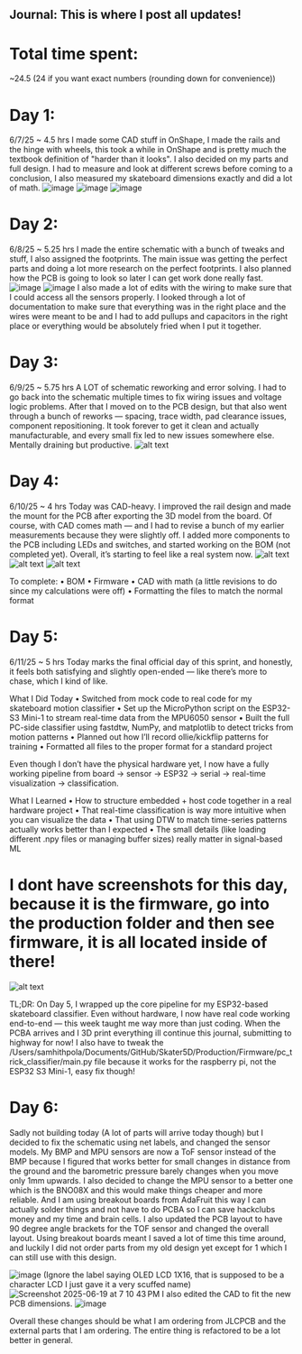 ## Journal: This is where I post all updates!

# Total time spent:
~24.5 (24 if you want exact numbers (rounding down for convenience))

# Day 1:
6/7/25
~ 4.5 hrs
I made some CAD stuff in OnShape, I made the rails and the hinge with wheels, this took a while in OnShape and is pretty much the textbook definition of "harder than it looks". I also decided on my parts and full design. I had to measure and look at different screws before coming to a conclusion, I also measured my skateboard dimensions exactly and did a lot of math. ![image](https://github.com/user-attachments/assets/9870e610-06cf-48e0-83f9-0a7853ed46b5) ![image](https://github.com/user-attachments/assets/cdd1107d-787a-4e14-af93-58a5deb9090d) ![image](https://github.com/user-attachments/assets/1db342b4-5084-424b-9297-d9374f8e111f)

# Day 2:
6/8/25
~ 5.25 hrs
I made the entire schematic with a bunch of tweaks and stuff, I also assigned the footprints. The main issue was getting the perfect parts and doing a lot more research on the perfect footprints. I also planned how the PCB is going to look so later I can get work done really fast. ![image](https://github.com/user-attachments/assets/7240da28-e8b1-4c0a-bd36-5b9a4555aee1) ![image](https://github.com/user-attachments/assets/bc527cbe-ecf5-4e82-a7b6-c3124bb8ac4a)
 I also made a lot of edits with the wiring to make sure that I could access all the sensors properly. I looked through a lot of documentation to make sure that everything was in the right place and the wires were meant to be and I had to add pullups and capacitors in the right place or everything would be absolutely fried when I put it together.

# Day 3:
6/9/25
~ 5.75 hrs
A LOT of schematic reworking and error solving. I had to go back into the schematic multiple times to fix wiring issues and voltage logic problems. After that I moved on to the PCB design, but that also went through a bunch of reworks — spacing, trace width, pad clearance issues, component repositioning. It took forever to get it clean and actually manufacturable, and every small fix led to new issues somewhere else. Mentally draining but productive.
![alt text](journal-images/image.png)

# Day 4:
6/10/25
~ 4 hrs
Today was CAD-heavy. I improved the rail design and made the mount for the PCB after exporting the 3D model from the board. Of course, with CAD comes math — and I had to revise a bunch of my earlier measurements because they were slightly off. I added more components to the PCB including LEDs and switches, and started working on the BOM (not completed yet). Overall, it’s starting to feel like a real system now.
![alt text](journal-images/image-1.png)
![alt text](journal-images/image-2.png)
![alt text](journal-images/image-3.png)

To complete:
	•	BOM
	•	Firmware
	•	CAD with math (a little revisions to do since my calculations were off)
    •   Formatting the files to match the normal format

# Day 5:
6/11/25
~ 5 hrs
Today marks the final official day of this sprint, and honestly, it feels both satisfying and slightly open-ended — like there’s more to chase, which I kind of like.

What I Did Today
	•	Switched from mock code to real code for my skateboard motion classifier
	•	Set up the MicroPython script on the ESP32-S3 Mini-1 to stream real-time data from the MPU6050 sensor
	•	Built the full PC-side classifier using fastdtw, NumPy, and matplotlib to detect tricks from motion patterns
	•	Planned out how I’ll record ollie/kickflip patterns for training
    •	Formatted all files to the proper format for a standard project

Even though I don’t have the physical hardware yet, I now have a fully working pipeline from board → sensor → ESP32 → serial → real-time visualization → classification.

What I Learned
	•	How to structure embedded + host code together in a real hardware project
	•	That real-time classification is way more intuitive when you can visualize the data
	•	That using DTW to match time-series patterns actually works better than I expected
	•	The small details (like loading different .npy files or managing buffer sizes) really matter in signal-based ML

# I dont have screenshots for this day, because it is the firmware, go into the production folder and then see firmware, it is all located inside of there!

![alt text](journal-images/image-4.png)

TL;DR:
On Day 5, I wrapped up the core pipeline for my ESP32-based skateboard classifier. Even without hardware, I now have real code working end-to-end — this week taught me way more than just coding. When the PCBA arrives and I 3D print everything ill continue this journal, submitting to highway for now! I also have to tweak the /Users/samhithpola/Documents/GitHub/Skater5D/Production/Firmware/pc_trick_classifier/main.py file because it works for the raspberry pi, not the ESP32 S3 Mini-1, easy fix though!

# Day 6: 
Sadly not building today (A lot of parts will arrive today though) but I decided to fix the schematic using net labels, and changed the sensor models. My BMP and MPU sensors are now a ToF sensor instead of the BMP because I figured that works better for small changes in distance from the ground and the barometric pressure barely changes when you move only 1mm upwards. I also decided to change the MPU sensor to a better one which is the BNO08X and this would make things cheaper and more reliable. And I am using breakout boards from AdaFruit this way I can actually solder things and not have to do PCBA so I can save hackclubs money and my time and brain cells. I also updated the PCB layout to have 90 degree angle brackets for the TOF sensor and changed the overall layout. Using breakout boards meant I saved a lot of time this time around, and luckily I did not order parts from my old design yet except for 1 which I can still use with this design.

![image](https://github.com/user-attachments/assets/c948c777-018e-4c06-9b0d-0c5712253481)
(Ignore the label saying OLED LCD 1X16, that is supposed to be a character LCD I just gave it a very scuffed name)
![Screenshot 2025-06-19 at 7 10 43 PM](https://github.com/user-attachments/assets/9a56ab5e-4578-4126-b8d5-34d844531b8c)
I also edited the CAD to fit the new PCB dimensions.
![image](https://github.com/user-attachments/assets/3122b43c-5e59-45ad-9b41-dd37318552c8)

Overall these changes should be what I am ordering from JLCPCB and the external parts that I am ordering. The entire thing is refactored to be a lot better in general.

